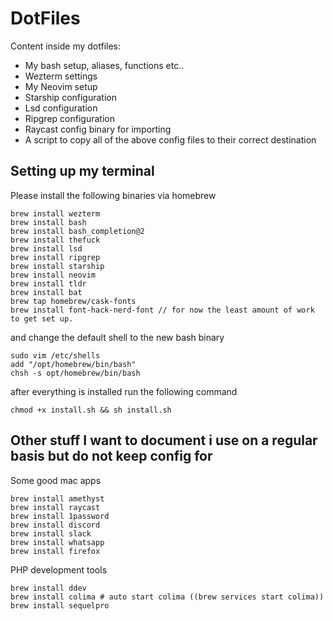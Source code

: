 DotFiles
==============

Content inside my dotfiles:

* My bash setup, aliases, functions etc..
* Wezterm settings
* My Neovim setup
* Starship configuration
* Lsd configuration
* Ripgrep configuration
* Raycast config binary for importing
* A script to copy all of the above config files to their correct destination

## Setting up my terminal

Please install the following binaries via homebrew

```
brew install wezterm
brew install bash
brew install bash_completion@2
brew install thefuck
brew install lsd
brew install ripgrep
brew install starship
brew install neovim
brew install tldr
brew install bat
brew tap homebrew/cask-fonts
brew install font-hack-nerd-font // for now the least amount of work to get set up. 
```

and change the default shell to the new bash binary

```
sudo vim /etc/shells
add "/opt/homebrew/bin/bash"
chsh -s opt/homebrew/bin/bash
```

after everything is installed run the following command

``` chmod +x install.sh && sh install.sh ```

## Other stuff I want to document i use on a regular basis but do not keep config for 

Some good mac apps

```
brew install amethyst
brew install raycast
brew install 1password
brew install discord
brew install slack
brew install whatsapp
brew install firefox
```

PHP development tools

```
brew install ddev
brew install colima # auto start colima ((brew services start colima))
brew install sequelpro
```
